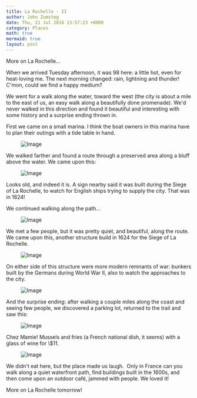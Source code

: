 ```yaml
---
title: La Rochelle - II
author: John Zumsteg
date: Thu, 21 Jul 2016 13:57:23 +0000
category: Places
math: true
mermaid: true
layout: post
---
```

More on La Rochelle...

When we arrived Tuesday afternoon, it was 98 here: a little hot, even for heat-loving me. The next morning changed: rain, lightning and thunder! C'mon, could we find a happy medium?

We went for a walk along the water, toward the west (the city is about a mile to the east of us, an easy walk along a beautifully done promenade). We'd never walked in this direction and found it beautiful and interesting with some history and a surprise ending thrown in.

First we came on a small marina. I think the boat owners in this marina have to plan their outings with a tide table in hand.

<figure class = "landscape">
	<img src="{{"/assets/images/2016/07/DSC04769.jpg" | prepend: site.baseurl | prepend: site.url }}" alt="Image" />
	<figcaption></figcaption>
</figure>



We walked farther and found a route through a preserved area along a bluff above the water. We came upon this:

<figure class = "landscape">
	<img src="{{"/assets/images/2016/07/DSC04777.jpg" | prepend: site.baseurl | prepend: site.url }}" alt="Image" />
	<figcaption></figcaption>
</figure>



Looks old, and indeed it is. A sign nearby said it was built during the Siege of La Rochelle, to watch for English ships trying to supply the city. That was in 1624!

We continued walking along the path...

<figure class = "landscape">
	<img src="{{"/assets/images/2016/07/DSC04792.jpg" | prepend: site.baseurl | prepend: site.url }}" alt="Image" />
	<figcaption></figcaption>
</figure>



We met a few people, but it was pretty quiet, and beautiful, along the route. We came upon this, another structure build in 1624 for the Siege of La Rochelle.

<figure class = "landscape">
	<img src="{{"/assets/images/2016/07/DSC04781.jpg" | prepend: site.baseurl | prepend: site.url }}" alt="Image" />
	<figcaption></figcaption>
</figure>



On either side of this structure were more modern remnants of war: bunkers built by the Germans during World War II, also to watch the approaches to the city.

<figure class = "landscape">
	<img src="{{"/assets/images/2016/07/DSC04782.jpg" | prepend: site.baseurl | prepend: site.url }}" alt="Image" />
	<figcaption></figcaption>
</figure>



And the surprise ending: after walking a couple miles along the coast and seeing few people, we discovered a parking lot, returned to the trail and saw this:

<figure class = "landscape">
	<img src="{{"/assets/images/2016/07/DSC04783.jpg" | prepend: site.baseurl | prepend: site.url }}" alt="Image" />
	<figcaption></figcaption>
</figure>



Chez Mamie! Mussels and fries (a French national dish, it seems) with a glass of wine for \\$11.

<figure class = "landscape">
	<img src="{{"/assets/images/2016/07/DSC04785.jpg" | prepend: site.baseurl | prepend: site.url }}" alt="Image" />
	<figcaption></figcaption>
</figure>



We didn't eat here, but the place made us laugh.  Only in France can you walk along a quiet waterfront path, find buildings built in the 1600s, and then come upon an outdoor café, jammed with people. We loved it!

More on La Rochelle tomorrow!
